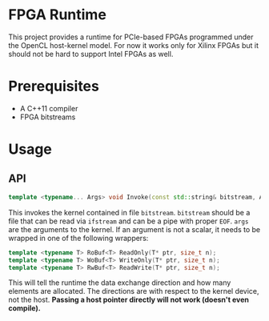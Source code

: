 # FPGA Runtime

This project provides a runtime for PCIe-based FPGAs programmed under the OpenCL host-kernel model.
For now it works only for Xilinx FPGAs but it should not be hard to support Intel FPGAs as well.

# Prerequisites

+ A C++11 compiler
+ FPGA bitstreams

# Usage

## API

```C++
template <typename... Args> void Invoke(const std::string& bitstream, Args&&... args);
```
This invokes the kernel contained in file `bitstream`.
`bitstream` should be a file that can be read via `ifstream` and can be a pipe with proper `EOF`.
`args` are the arguments to the kernel.
If an argument is not a scalar, it needs to be wrapped in one of the following wrappers:

```C++
template <typename T> RoBuf<T> ReadOnly(T* ptr, size_t n);
template <typename T> WoBuf<T> WriteOnly(T* ptr, size_t n);
template <typename T> RwBuf<T> ReadWrite(T* ptr, size_t n);
```
This will tell the runtime the data exchange direction and how many elements are allocated.
The directions are with respect to the kernel device, not the host.
**Passing a host pointer directly will not work (doesn't even compile).**
